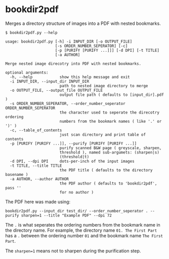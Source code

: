 # bookdir2pdf
Merges a directory structure of images into a PDF with nested bookmarks.

```
$ bookdir2pdf.py --help

usage: bookdir2pdf.py [-h] -i INPUT_DIR [-o OUTPUT_FILE]
                      [-s ORDER_NUMBER_SEPERATOR] [-c]
                      [-p [PURIFY [PURIFY ...]]] [-d DPI] [-t TITLE]
                      [-a AUTHOR]

Merge nested image direcotry into PDF with nested bookmarks.

optional arguments:
  -h, --help            show this help message and exit
  -i INPUT_DIR, --input_dir INPUT_DIR
                        path to nested image directory to merge
  -o OUTPUT_FILE, --output_file OUTPUT_FILE
                        output file path ( defaults to [input_dir].pdf )
  -s ORDER_NUMBER_SEPERATOR, --order_number_seperator ORDER_NUMBER_SEPERATOR
                        the character used to seperate the direcotry ordering
                        numbers from the bookmark names ( like '.' or ')' )
  -c, --table_of_contents
                        just scan directory and print table of contents
  -p [PURIFY [PURIFY ...]], --purify [PURIFY [PURIFY ...]]
                        purify scanned B&W page ( greyscale, sharpen,
                        threshold ), named sub-argumets: (sharpen|s)
                        (threshold|t)
  -d DPI, --dpi DPI     dots-per-inch of the input images
  -t TITLE, --title TITLE
                        the PDF title ( defaults to the directory basename )
  -a AUTHOR, --author AUTHOR
                        the PDF author ( defaults to 'bookdir2pdf', pass ''
                        for no author )
```

The PDF here was made using:

`bookdir2pdf.py --input_dir test_dir/ --order_number_seperator . --purify sharpen=1 --title "Example PDF" --dpi 72`

The `.` is what seperates the ordering numbers from the bookmark name in the directory name. For example, the directory name `01. The First Part` has a `.` between the ordering number `01` and the bookmark name `The First Part`.

The `sharpen=1` means not to sharpen during the purification step.

